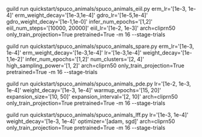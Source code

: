 guild run quickstart/spuco_animals/spuco_animals_eiil.py  erm_lr='[1e-3, 1e-4]' erm_weight_decay='[1e-3,1e-4]' gdro_lr='[1e-5,1e-4]' gdro_weight_decay='[1e-1,1e-0]' infer_num_epochs='[1,2]' eiil_num_steps='[10000, 20000]' eiil_lr='[1e-2, 1e-3]' arch=cliprn50 only_train_projection=True pretrained=True -m 16 --stage-trials

guild run quickstart/spuco_animals/spuco_animals_spare.py   erm_lr='[1e-3, 1e-4]' erm_weight_decay='[1e-3,1e-4]' lr='[1e-3,1e-4]' weight_decay='[1e-1,1e-2]' infer_num_epochs='[1,2]' num_clusters='[2, 4]' high_sampling_power='[1, 2]' arch=cliprn50 only_train_projection=True pretrained=True -m 16 --stage-trials

guild run quickstart/spuco_animals/spuco_animals_pde.py lr='[1e-2, 1e-3, 1e-4]' weight_decay='[1e-3, 1e-4]' warmup_epochs='[15, 20]' expansion_size='[10, 50]' expansion_interval='[2, 10]' arch=cliprn50 only_train_projection=True pretrained=True -m 16 --stage-trials

guild run quickstart/spuco_animals/spuco_animals_lff.py lr='[1e-3, 1e-4]' weight_decay='[1e-3, 1e-4]' optimizer='[adam, sgd]' arch=cliprn50 only_train_projection=True pretrained=True -m 16 --stage-trials